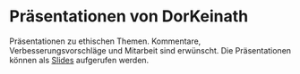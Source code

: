 Präsentationen von DorKeinath
=======

Präsentationen zu ethischen Themen.
Kommentare, Verbesserungsvorschläge und Mitarbeit sind erwünscht.
Die Präsentationen können als <a href="xcosx.de/mgb/slides.php">Slides</a> aufgerufen werden.
